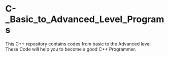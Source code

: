 # C-_Basic_to_Advanced_Level_Programs
This C++ repository contains codes from basic to the Advanced level. These Code will help you to become a good C++ Programmer.
